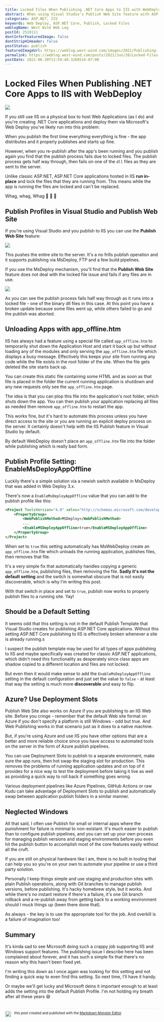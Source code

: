 ```yaml
---
title: Locked Files When Publishing .NET Core Apps to IIS with WebDeploy
abstract: When using Visual Studio's Publish Web Site feature with ASP.NET Core you may get frustrating errors when publishing to already running sites as files on the server are locked and can't be updated until the site is shutdown. Turns out the default settings don't unload the application before publising, but there's a simple solution to unload before publishing and the restart the application.
categories: ASP.NET, IIS
keywords: Web Deploy, ASP.NET Core, Publish, Locked Files
weblogName: West Wind Web Log
postId: 2510111
dontInferFeaturedImage: false
dontStripH1Header: false
postStatus: publish
featuredImageUrl: https://weblog.west-wind.com/images/2021/Publishing-.NET-Core-Apps-to-IIS-with-WebDeploy/Banner.png
permalink: https://weblog.west-wind.com/posts/2021/Jun/20/Locked-Files-When-Publishing-NET-Core-Apps-to-IIS-with-WebDeploy
postDate: 2021-06-20T13:59:40.3268516-07:00
---
```

# Locked Files When Publishing .NET Core Apps to IIS with WebDeploy

![](Banner.png)

If you still use IIS on a physical box to host Web Applications (as I do) and you're creating .NET Core applications and deploy them via Microsoft's Web Deploy you've likely run into this problem:

When you publish the first time everything everything is fine - the app distributes and it properly publishes and starts up fine.

However, when you re-publish after the app's been running and you publish again you find that the publish process fails due to locked files. The publish process gets half way through, then fails on one of the `dll` files as they are sent to the server.

Unlike classic ASP.NET, ASP.NET Core applications hosted in IIS **run in-place** and lock the files that they are running from. This means while the app is running the files are locked and can't be replaced. 

Whag, whag, Whag 🦆 🦆 🦆

## Publish Profiles in Visual Studio and Publish Web Site
If you're using Visual Studio and you publish to IIS you can use the **Publish Web Site** feature:

![](Publish.png)

This pushes the entire site to the server. It's a no frills publish operation and it supports publishing via MsDeploy, FTP and a few build pipelines.

If you use the MsDeploy mechanism, you'll find that the **Publish Web Site** feature does not deal with the locked file issue and fails if any files are in use.

![](PublishFailed.png)

As you can see the publish process fails half way through as it runs into a locked file - one of the binary dll files in this case. At this point you have a broken update because some files went up, while others failed to go and the publish was aborted.

## Unloading Apps with app_offline.htm
IIS has always had a feature using a special file called  `app_offline.htm` to temporarily shut down the Application Host and start it back up but without loading any of the modules and only serving the `app_offline.htm` file which displays a busy message. Effectively this keeps your site from running any code while the file exists in the root folder of the site. When the file gets deleted the site starts back up.

You can create this static file containing some HTML and as soon as that file is placed in the folder the current running application is shutdown and any new requests only see the `app_offline.htm` page.

The idea is that you can plop this file into the application's root folder, which shuts down the app. You can then publish your application replacing all files as needed then remove `app_offline.htm` to restart the app.

This works fine, but it's hard to automate this process unless you have direct access to the site or you are running an explicit deploy process on the server. It certainly doesn't help with the IIS Publish feature in Visual Studio by default.

By default WebDeploy doesn't place an `app_offline.htm` file into the folder while publishing which is really bad form.

## Publish Profile Setting: EnableMsDeployAppOffline
Luckily there's a simple solution via a newish switch available in MsDeploy that was added in Web Deploy 3.x.

There's now a `EnableMsDeployAppOffline` value that you can add to the publish profile like this:

```xml
<Project ToolsVersion="4.0" xmlns="http://schemas.microsoft.com/developer/msbuild/2003">
    <PropertyGroup>
    	<WebPublishMethod>MSDeploy</WebPublishMethod>
        ...
        <EnableMSDeployAppOffline>true</EnableMSDeployAppOffline>
    </PropertyGroup>
</Project>
```

When set to `true` this setting automatically has MsWebDeploy create an `app_offline.htm` file which unloads the running application, publishes files, then removes that file.

It's a very simple fix that automatically handles copying a generic `app_offline.htm`, publishing files, then removing the file. **Sadly it's not the default setting** and the switch is somewhat obscure that is not easily discoverable, which is why I'm writing this post.

With that switch in place and set to `true`, publish now works to properly publish files to a running site. Yay!

## Should be a Default Setting
It seems odd that this setting is not in the default Publish Template that Visual Studio creates for publishing ASP.NET Core applications.  Without this setting ASP.NET Core publishing to IIS is effectively broken whenever a site is already running.s

I suspect the publish template may be used for all types of apps publishing to IIS and maybe specifically was created for classic ASP.NET applications, which didn't need this functionality as desperately since class apps are shadow copied to a different location and files are not locked.

But even then it would make sense to add the `EnableMsDeployAppOffline` setting in the default configuration and just set the value to `false` - at least that way the setting is much more **discoverable** and easy to flip.

## Azure? Use Deployment Slots
Publish Web Site also works on Azure if you are publishing to an IIS Web site. Before you cringe - remember that the default Web site format on Azure if you don't specify a platform is still Windows - odd but true. And Web Publishing works in that scenario just as it does to a native machine.

But, if you're using Azure and use IIS you have other options that are a better and more reliable choice since you have access to automated tools on the server in the form of Azure publish pipelines.

You can use Deployment Slots to publish to a separate environment, make sure the app runs, then hot swap the staging slot for production. This removes the problems of running application updates and on top of it provides for a nice way to test the deployment before taking it live as well as providing a quick way to roll back if something goes wrong.

Various deployment pipelines like Azure Pipelines, GitHub Actions or raw Kudu  can take advantage of Deployment Slots to publish and automatically swap between application publish folders in a similar manner.


## Neglected Windows 
All that said, I often use Publish for small or internal apps where the punishment for failure is minimal to non-existant. It's much easier to publish than to configure publish pipelines, and you can set up your own process for managing publish versions and staging environments before you even hit the publish button to accomplish most of the core features easily without all the cruft.

If you are still on physical hardware like I am, there is no built in tooling that can help you so you're on your own to automate your pipeline or use a third party solution. 

Personally I keep things simple and use staging and production sites with plain Publish operations, along with Git branches to manage publish versions, before publishing. It's hacky homebrew style, but it works. And while there's no instant restore if there's a failure, it's one Git branch rollback and a re-publish away from getting back to a working environment should I muck things up (been there done that).

As always - the key is to use the appropriate tool for the job. And overkill is a failure of imagination too!

## Summary
It's kinda sad to see Microsoft doing such a crappy job supporting IIS and Windows support features. The publishing issue I describe here has been complained about forever, and it has such a simple fix that there's no reason why this hasn't been fixed yet. 

I'm writing this down as I once again was looking for this setting and not finding a quick way to even find this setting. So next time, I'll have it handy.

Or maybe we'll get lucky and Microsoft deins it important enough to at least adds the setting into the default Publish Profile. I'm not holding my breath after all these years :smile:

<div style="margin-top: 30px;font-size: 0.8em;
            border-top: 1px solid #eee;padding-top: 8px;">
    <img src="https://markdownmonster.west-wind.com/favicon.png"
         style="height: 20px;float: left; margin-right: 10px;"/>
    this post created and published with the 
    <a href="https://markdownmonster.west-wind.com" 
       target="top">Markdown Monster Editor</a> 
</div>